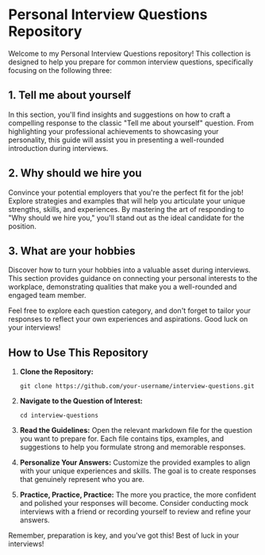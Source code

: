 # Personal Interview Questions Repository

Welcome to my Personal Interview Questions repository! This collection is designed to help you prepare for common interview questions, specifically focusing on the following three:

## 1. Tell me about yourself

In this section, you'll find insights and suggestions on how to craft a compelling response to the classic "Tell me about yourself" question. From highlighting your professional achievements to showcasing your personality, this guide will assist you in presenting a well-rounded introduction during interviews.

## 2. Why should we hire you

Convince your potential employers that you're the perfect fit for the job! Explore strategies and examples that will help you articulate your unique strengths, skills, and experiences. By mastering the art of responding to "Why should we hire you," you'll stand out as the ideal candidate for the position.

## 3. What are your hobbies

Discover how to turn your hobbies into a valuable asset during interviews. This section provides guidance on connecting your personal interests to the workplace, demonstrating qualities that make you a well-rounded and engaged team member.

Feel free to explore each question category, and don't forget to tailor your responses to reflect your own experiences and aspirations. Good luck on your interviews!

## How to Use This Repository

1. **Clone the Repository:**
   ```
   git clone https://github.com/your-username/interview-questions.git
   ```

2. **Navigate to the Question of Interest:**
   ```
   cd interview-questions
   ```

3. **Read the Guidelines:**
   Open the relevant markdown file for the question you want to prepare for. Each file contains tips, examples, and suggestions to help you formulate strong and memorable responses.

4. **Personalize Your Answers:**
   Customize the provided examples to align with your unique experiences and skills. The goal is to create responses that genuinely represent who you are.

5. **Practice, Practice, Practice:**
   The more you practice, the more confident and polished your responses will become. Consider conducting mock interviews with a friend or recording yourself to review and refine your answers.

Remember, preparation is key, and you've got this! Best of luck in your interviews!
